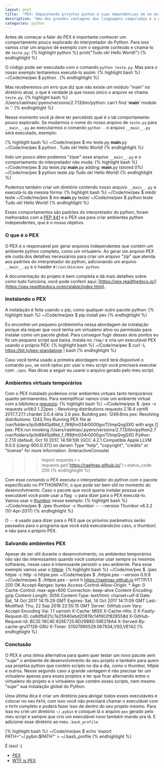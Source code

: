 ```yaml
---
layout: post
title:  "PEX: Empacotando projetos python e suas dependências em um único arquivo"
description: "Uma das grandes vantagens das linguagens compiladas é a geração de um único arquivo binário com todas as dependências do seu projeto, facilitando a distribuição e deploy. Com o PEX podemos criar algo um pouco parecido mas para pacotes python, uma espécie de 'virtualenv zipado'."
categories: python
---
```


Antes de começar a falar do PEX é importante conhecer um comportamento pouco explorado do interpretador do Python. Para isso vamos criar um arquivo de exemplo com o seguinte conteúdo e chamá-lo de `teste.py`:
{% highlight python %}
print("Tudo ok! Hello World!")
{% endhighlight %}

O código pode ser executado com o comando `python teste.py`. Mas para o nosso exemplo tentaremos executá-lo assim:
{% highlight bash %}
~/Code/me/pex $ python .
{% endhighlight %}

Mas receberemos um erro que diz que não existe um módulo "main" no diretório atual, o que é verdade já que nosso único o arquivo se chama `teste.py`.
{% highlight bash %}
/Users/raelmax/.pyenv/versions/2.7.13/bin/python: can't find '__main__' module in '.'
{% endhighlight %}

Nesse momento você já deve ter percebido qual é o tal comportamento pouco explorado. Se mudarmos o nome do nosso arquivo de `teste.py` para `__main__.py` ao executarmos o comando `python .` o arquivo `__main__.py` será executado, exemplo:

{% highlight bash %}
~/Code/me/pex $ mv teste.py __main__.py
~/Code/me/pex $ python .
Tudo ok! Hello World!
{% endhighlight %}

Indo um pouco além podemos "zipar" esse arquivo `__main__.py` e o comportamento do interpretador não muda:
{% highlight bash %}
~/Code/me/pex $ zip teste.zip __main__.py
  adding: __main__.py (stored 0%)
~/Code/me/pex $ python teste.zip
Tudo ok! Hello World!
{% endhighlight %}

Podemos também criar um diretório contendo nosso arquivo `__main__.py` e executá-lo da mesma forma:
{% highlight bash %}
~/Code/me/pex $ mkdir teste
~/Code/me/pex $ mv __main__.py teste/
~/Code/me/pex $ python teste
Tudo ok! Hello World!
{% endhighlight %}

Esses comportamentos são padrões do interpretador do python, foram melhorados com a [PEP 441](https://www.python.org/dev/peps/pep-0441/) e o PEX usa para criar ambientes python independentes, que é o nosso objetivo.

### O que é o PEX

O PEX é o responsável por gerar arquivos independentes que contém um ambiente python completo, como um virtualenv. Ao gerar um arquivo PEX ele cuida dos detalhes necessários para criar um arquivo "zip" que atenda aos padrões do interpretador do python, adicionando um arquivo `__main__.py` e o header `#!/usr/bin/env python`.

A documentação do projeto é bem completa e dá mais detalhes sobre como tudo funciona, você pode conferir aqui: [https://pex.readthedocs.io/](https://pex.readthedocs.io/en/stable/index.html).

### Instalando o PEX

A instalação é feita usando o pip, como qualquer outro pacote python:
{% highlight bash %}
~/Code/me/pex $ pip install pex
{% endhighlight %}

Eu encontrei um pequeno probleminha nessa abordagem de instalação porque ela requer que você tenha um virtualenv ativo ou permissão para instalar como um pacote global. Para conseguir fugir desses dois pontos eu fiz um pequeno script que baixa, instala no `/tmp/` e cria um executável PEX usando o próprio PEX:
{% highlight bash %}
~/Code/me/pex $ curl -L https://bit.ly/pex-standalone | bash
{% endhighlight %}

Caso você tenha usado a primeira abordagem você terá disponível o comando `pex`, se você optou por usar o meu script você precisará executar com `./pex`. Nas dicas a seguir eu usarei o arquivo gerado pelo meu script.

### Ambientes virtuais temporários

Com o PEX instalado podemos criar ambientes virtuais tanto temporários quanto permanentes. Para exemplificar vamos criar um ambiente virtual com a biblioteca [requests](http://docs.python-requests.org/en/master/):
{% highlight bash %}
~/Code/me/pex $ ./pex -v requests
  urllib3 1.22pex :: Resolving distributions
  requests 2.18.4
  certifi 2017.7.27.1
  chardet 3.0.4
  idna 2.6
pex: Building pex: 1249.6ms
pex:   Resolving distributions: 1243.7ms
Running PEX file at /var/folders/lp/bl8845jd6td_f_f99jfm034r0000gn/T/tmpQvgSXG with args []
pex: PEX.run invoking /Users/raelmax/.pyenv/versions/2.7.13/bin/python2.7 /var/folders/lp/bl8845jd6td_f_f99jfm034r0000gn/T/tmpQvgSXG
Python 2.7.13 (default, Oct 10 2017, 14:59:59)
[GCC 4.2.1 Compatible Apple LLVM 9.0.0 (clang-900.0.37)] on darwin
Type "help", "copyright", "credits" or "license" for more information.
(InteractiveConsole)
>>> import requests
>>> r = requests.get('https://raelmax.github.io/')
>>> r.status_code
200
{% endhighlight %}

Com esse comando o PEX executa o interpretador do python com o pacote especificado no PYTHONPATH, o que pode ser bem útil no momento do desenvolvimento. Caso o pacote que você queria instalar possua um executável você pode usar a flag `-c` para dizer para o PEX executá-lo. Vamos usar o [thumbor](http://thumbor.org) nesse exemplo:
{% highlight bash %}
~/Code/me/pex $ ./pex thumbor -c thumbor -- --version
Thumbor v6.3.2 (10-Apr-2017)
{% endhighlight %}

O `--` é usado para dizer para o PEX que os próximo parâmetros serão passados para o programa que você está executando(no caso, o thumbor) e não para o próprio PEX.

### Salvando ambientes PEX

Apesar de ser útil durante o desenvolvimento, os ambientes temporários não são tão interessantes quando você costumar usar sempre os mesmos softwares, nesse caso é interessante persistir o seu ambiente. Para esse exemplo vamos usar o [httpie](https://httpie.org/):
{% highlight bash %}
~/Code/me/pex $ ./pex httpie -c http -o httpie.pex
~/Code/me/pex $ ./httpie.pex --version
0.9.9
~/Code/me/pex $ ./httpie.pex --print h https://raelmax.github.io
HTTP/1.1 200 OK
Accept-Ranges: bytes
Access-Control-Allow-Origin: *
Age: 0
Cache-Control: max-age=600
Connection: keep-alive
Content-Encoding: gzip
Content-Length: 3055
Content-Type: text/html; charset=utf-8
Date: Sat, 14 Oct 2017 14:15:29 GMT
Expires: Sat, 14 Oct 2017 14:11:09 GMT
Last-Modified: Thu, 22 Sep 2016 22:55:15 GMT
Server: GitHub.com
Vary: Accept-Encoding
Via: 1.1 varnish
X-Cache: MISS
X-Cache-Hits: 0
X-Fastly-Request-ID: ce8dfb821c7e25940ebd20819c14f602f828558d
X-GitHub-Request-Id: BC2E:18C4E:826E725:BD29B8D:59E218A4
X-Served-By: cache-gru17128-GRU
X-Timer: S1507990529.067934,VS0,VE142
{% endhighlight %}

### Conclusão

O PEX é uma ótima alternativa para quem quer testar um novo pacote sem "sujar" o ambiente de desenvolvimento do seu projeto e também para quem  usa projetos python que contém scripts no dia a dia, como o thumbor, httpie e outros. Nesse segundo caso a grande vantagem é não precisar ter um virtualenv apenas para esses projetos e ter que ficar alternando entre o virtualenv do projeto e o virtualenv que contém esses scripts, nem mesmo "sujar" sua instalação global do Python.

Uma última dica é criar um diretório para abrigar todos esses executáveis e colocar no seu `PATH`, com isso você não precisará chamar o executável com o `PATH` completo e poderá fazer isso de dentro do seu projeto mesmo. Para isso eu criei um diretório `~/.pybin` e coloquei lá o arquivo `pex` gerado pelo meu script e sempre que crio um executável novo também mando pra lá. E adicionei esse diretório ao meu `.bash_profile`:

{% highlight bash %}
~/Code/me/pex $ echo 'export PATH="~/.pybin:$PATH"' > ~/.bash_profile
{% endhighlight %}

É isso! :)

- [PEX](https://pex.readthedocs.io)
- [WTF is PEX](https://www.youtube.com/watch?v=NmpnGhRwsu0)
